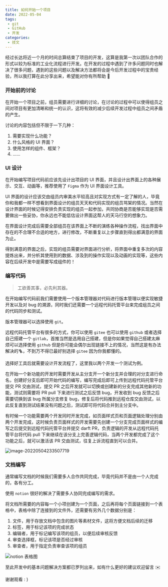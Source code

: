 ```yaml
---
title: 如何开始一个项目
date: 2022-05-04
tags:
 - git
 - GitHub
 - 开发
categories:
 - 技文
---
```



经过长达将近一个月的时间总算结束了项目的开发，这算是我第一次以团队合作的形式以较为标准的工业化流程进行开发。在开发的过程中遇到了许多问题同时也解决了很多问题，遇到的这些问题以及解决方法都将会是今后开发过程中的宝贵经验，所以我打算在此分享出来，希望能对你有所帮助 🤝

<!-- more -->

### 开始前的讨论


在开始一个项目之前，组员需要进行详细的讨论，在讨论的过程中可以使得组员之间对项目有更加清晰和统一的认识，这将有效的减少后续开发过程中组员之间矛盾的产生。

讨论的内容包括但不限于一下几种：

1. 需要实现什么功能？
2. 什么风格的 UI 界面？
3. 使用怎样的组件、框架？
4. ......

### UI 设计

在开始编写项目代码前应该先设计出项目的 UI 界面，并且设计出界面上的各种展示、交互、动画等，推荐使用了 `Figma` 作为 UI 界面设计工具。

UI 界面的设计应该交由组员内审美水平较高且对实现方式有一定了解的人，毕竟你和我都一样不想看到界面设计的组员天天和代码实现的组员骂架的情况。当然在设计界面的时候记得安排负责实现的组员一起参加，共同协商是否能够实现是否需要做出一些妥协，你永远也不能低估设计界面这帮人的天马行空的想象力。

在界面设计完成后需要全部组员在该界面上不断的演练各种操作流程，找出界面中存在的不合理不合适的地方，进行修改，不断重复以上步骤直到得出都满意的界面为止。

得到满意的界面之后，实现的组员需要对界面进行分析，将界面中重复多次的内容提炼出来，并分析其使用到的数据、涉及到的操作实现以及动画的实现等，这些内容在后续开发中是需要写成组件的！

### 编写代码

> 工欲善其事，必先利其器。

在开始编写代码前我们需要使用一个版本管理器对代码进行版本管理以便实现敏捷开发以及对 bug 的溯源，同时我们还需要一个远程代码托管平台来完成组员之间的代码同步和测试。

版本管理器可以选择使用 `git`。

远程代码托管平台有很多的方式，你可以使用 `gitee` 也可以使用 `github` 或者选择自己搭建一个 `gitlab`，首推当然是选用自己搭建，但是你如果觉得自己搭建太麻烦可以选择使用 `github` 但是你可能会偶尔出现链接不上的情况，当然这是有办法解决的🪜，不到万不得已最好别选择 `gitee` 因为你我都懂的。

选择好工具后就需要设计开发流程了，这里我以两个开发一个测试为例。

在开始一个新功能的开发时需要开发从主分支开一个新分支并合理的对分支进行命名，创建好分支后即可开始代码的编写，编写完成后即可上传到远程代码托管平台提交 PR 交由测试，提交 PR 之后开发就可以切换或创建新的分支完成其他新的功能，测试则需要将 PR pull 下来进行测试之后反馈 bug，开发收到 bug 反馈之后需要切换到该 bug 所属分支修复 bug，修复后将代码推到远程仓库交由测试，以此反复直到测试结果没有问题之后，测试即可将代码合并到主分支中。

有时候一个功能需要两个开发同时开发完成，如页面样式页和页面逻辑处理分别由两个开发完成，这时候负责页面样式的开发需要先创建一个分支完成页面样式的编写之后提交到远程代码托管平台并提交 darft PR，负责逻辑的开发从远程代码托管平台将代码 pull 下来继续在该分支上完善逻辑代码，当两个开发都完成了这个功能之后，就可以激活该 PR 交由测试，往复上诉流程直到可以合并。

![image-20220504233507719](/images/dSAK3LIixm5jf48.png)

### 文档编写

通常编写文档的时候我们需要多人合作共同完成，毕竟代码并不是由一个人完成的，各有分工。

使用 `notion` 很好的解决了需要多人协同完成编写的需求。

将文档所需要的内容每一个小项创建为一个页面，之后再将每个页面链接到一个表格中，表格中除了连接到的文件外，还需要有另外几个数据分别是：

1. 文件，用于存放文档中包含的图片等素材文件，这将方便文档后续的迁移
2. 标签，用于标记该项的完成状态
3. 编辑者，用于标记编写该项的组员，以便后续审核反馈
4. 审查选择框，标记该项是否经过审核
5. 审查者，用于指定负责审查该项的组员

![notion 表格图](/images/iT9ZapdImAVhwR1.jpg)

至此开发中的基本问题解决方案都已罗列出来，如有什么更好的建议欢迎留言 ✉️

谢谢观看 : )

